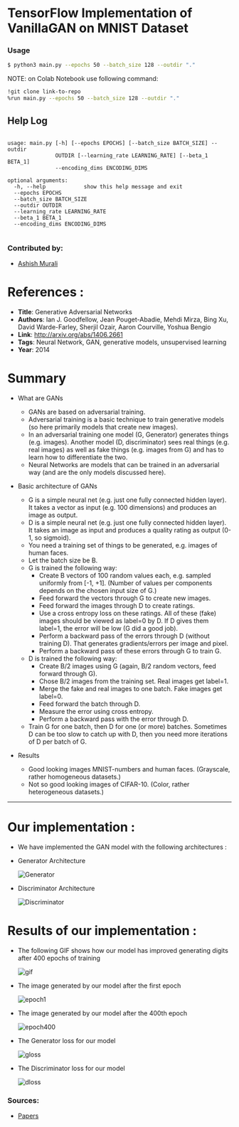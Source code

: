 # TensorFlow Implementation of VanillaGAN on MNIST Dataset

### Usage
```bash
$ python3 main.py --epochs 50 --batch_size 128 --outdir "." 
```
NOTE: on Colab Notebook use following command:
```bash
!git clone link-to-repo
%run main.py --epochs 50 --batch_size 128 --outdir "."
```

## Help Log
```
                        
usage: main.py [-h] [--epochs EPOCHS] [--batch_size BATCH_SIZE] --outdir
               OUTDIR [--learning_rate LEARNING_RATE] [--beta_1 BETA_1]
               --encoding_dims ENCODING_DIMS

optional arguments:
  -h, --help            show this help message and exit
  --epochs EPOCHS
  --batch_size BATCH_SIZE
  --outdir OUTDIR
  --learning_rate LEARNING_RATE
  --beta_1 BETA_1
  --encoding_dims ENCODING_DIMS
                        
```

### Contributed by:
* [Ashish Murali](https://github.com/ashishmurali)

# References :

* **Title**: Generative Adversarial Networks
* **Authors**: Ian J. Goodfellow, Jean Pouget-Abadie, Mehdi Mirza, Bing Xu, David Warde-Farley, Sherjil Ozair, Aaron Courville, Yoshua Bengio
* **Link**: http://arxiv.org/abs/1406.2661
* **Tags**: Neural Network, GAN, generative models, unsupervised learning
* **Year**: 2014

# Summary

* What are GANs
  * GANs are based on adversarial training.
  * Adversarial training is a basic technique to train generative models (so here primarily models that create new images).
  * In an adversarial training one model (G, Generator) generates things (e.g. images). Another model (D, discriminator) sees real things (e.g. real images) as well as fake things (e.g. images from G) and has to learn how to differentiate the two.
  * Neural Networks are models that can be trained in an adversarial way (and are the only models discussed here).

* Basic architecture of GANs
  * G is a simple neural net (e.g. just one fully connected hidden layer). It takes a vector as input (e.g. 100 dimensions) and produces an image as output.
  * D is a simple neural net (e.g. just one fully connected hidden layer). It takes an image as input and produces a quality rating as output (0-1, so sigmoid).
  * You need a training set of things to be generated, e.g. images of human faces.
  * Let the batch size be B.
  * G is trained the following way:
    * Create B vectors of 100 random values each, e.g. sampled uniformly from [-1, +1]. (Number of values per components depends on the chosen input size of G.)
    * Feed forward the vectors through G to create new images.
    * Feed forward the images through D to create ratings.
    * Use a cross entropy loss on these ratings. All of these (fake) images should be viewed as label=0 by D. If D gives them label=1, the error will be low (G did a good job).
    * Perform a backward pass of the errors through D (without training D). That generates gradients/errors per image and pixel.
    * Perform a backward pass of these errors through G to train G.
  * D is trained the following way:
    * Create B/2 images using G (again, B/2 random vectors, feed forward through G).
    * Chose B/2 images from the training set. Real images get label=1.
    * Merge the fake and real images to one batch. Fake images get label=0.
    * Feed forward the batch through D.
    * Measure the error using cross entropy.
    * Perform a backward pass with the error through D.
  * Train G for one batch, then D for one (or more) batches. Sometimes D can be too slow to catch up with D, then you need more iterations of D per batch of G.

* Results
  * Good looking images MNIST-numbers and human faces. (Grayscale, rather homogeneous datasets.)
  * Not so good looking images of CIFAR-10. (Color, rather heterogeneous datasets.)


-------------------------
# Our implementation :



* We have implemented the GAN model with the following architectures :

* Generator Architecture

  ![Generator](https://github.com/ashishmurali/model-zoo/blob/master/generative_models/VanillaGAN_TensorFlow/assets/generator_architecture.png)
  
  
* Discriminator Architecture 

  ![Discriminator](https://github.com/ashishmurali/model-zoo/blob/master/generative_models/VanillaGAN_TensorFlow/assets/discriminator_architecture.png)



# Results of our implementation :



* The following GIF shows how our model has improved generating digits after 400 epochs of training

  ![gif](https://github.com/ashishmurali/model-zoo/blob/master/generative_models/VanillaGAN_TensorFlow/assets/gan.gif)
  
* The image generated by our model after the first epoch

  ![epoch1](https://github.com/ashishmurali/model-zoo/blob/master/generative_models/VanillaGAN_TensorFlow/assets/gan_image%201.png) 
  
* The image generated by our model after the 400th epoch

  ![epoch400](https://github.com/ashishmurali/model-zoo/blob/master/generative_models/VanillaGAN_TensorFlow/assets/gan_image%20400.png)  
 
* The Generator loss for our model 

  ![gloss](https://github.com/ashishmurali/model-zoo/blob/master/generative_models/VanillaGAN_TensorFlow/assets/generator_loss.png)
  
* The Discriminator loss for our model 

  ![dloss](https://github.com/ashishmurali/model-zoo/blob/master/generative_models/VanillaGAN_TensorFlow/assets/discriminator_loss.png)



### Sources:
* [Papers](https://github.com/aleju/papers/blob/master/neural-nets/Generative_Adversarial_Networks.md)
